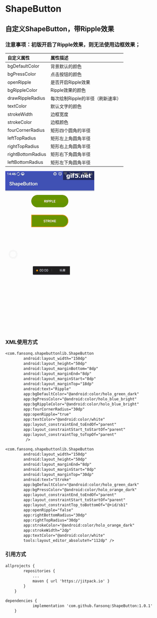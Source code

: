 # ShapeButton
## 自定义ShapeButton，带Ripple效果


### 注意事项：初版开启了Ripple效果，则无法使用边框效果；

|自定义属性|属性描述|
|:---|:---|
|bgDefaultColor|背景默认的颜色|
|bgPressColor|点击按钮的颜色|
|openRipple|是否开启Ripple效果|
|bgRippleColor|Ripple效果的颜色|
|drawRippleRadius|每次绘制Ripple的半径（刷新速率）|
|textColor|默认文字的颜色|
|strokeWidth|边框宽度|
|strokeColor|边框颜色|
|fourCornerRadius|矩形四个圆角的半径|
|leftTopRadius|矩形左上角圆角半径|
|rightTopRadius|矩形右上角圆角半径|
|rightBottomRadius|矩形右下角圆角半径|
|leftBottomRadius|矩形左下角圆角半径|

![截图](https://github.com/fansonq/ShapeButton/blob/master/screenshot/gif.gif)

### XML使用方式
```
<com.fansonq.shapebuttonlib.ShapeButton
        android:layout_width="150dp"
        android:layout_height="50dp"
        android:layout_marginBottom="8dp"
        android:layout_marginEnd="8dp"
        android:layout_marginStart="8dp"
        android:layout_marginTop="18dp"
        android:text="Ripple"
        app:bgDefaultColor="@android:color/holo_green_dark"
        app:bgPressColor="@android:color/holo_blue_bright"
        app:bgRippleColor="@android:color/holo_blue_bright"
        app:fourCornerRadius="30dp"
        app:openRipple="true"
        app:textColor="@android:color/white"
        app:layout_constraintEnd_toEndOf="parent"
        app:layout_constraintStart_toStartOf="parent"
        app:layout_constraintTop_toTopOf="parent"
         />
```

```
<com.fansonq.shapebuttonlib.ShapeButton
        android:layout_width="150dp"
        android:layout_height="50dp"
        android:layout_marginEnd="8dp"
        android:layout_marginStart="8dp"
        android:layout_marginTop="30dp"
        android:text="Stroke"
        app:bgDefaultColor="@android:color/holo_green_dark"
        app:bgPressColor="@android:color/holo_orange_dark"
        app:layout_constraintEnd_toEndOf="parent"
        app:layout_constraintStart_toStartOf="parent"
        app:layout_constraintTop_toBottomOf="@+id/sb1"
        app:openRipple="false"
        app:rightBottomRadius="30dp"
        app:rightTopRadius="30dp"
        app:strokeColor="@android:color/holo_orange_dark"
        app:strokeWidth="2dp"
        app:textColor="@android:color/white"
        tools:layout_editor_absoluteY="112dp" />
```

### 引用方式
```
allprojects {
		repositories {
			...
			maven { url 'https://jitpack.io' }
		}
	}
```

```
dependencies {
	        implementation 'com.github.fansonq:ShapeButton:1.0.1'
	}
```
